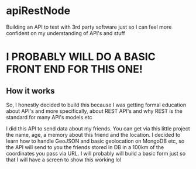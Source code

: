 # apiRestNode
Building an API to test with 3rd party software just so I can feel more confident on my understanding of API's and stuff

# I PROBABLY WILL DO A BASIC FRONT END FOR THIS ONE!

## How it works

So, I honestly decided to build this because I was getting formal education about API's and more specifically, about REST API's and why REST is the standard for many API's models etc

I did this API to send data about my friends. You can get via this little project the name, age, a memory about this friend and the location. I decided to learn how to handle GeoJSON and basic geolocation on MongoDB etc, so the API will send to you the friends stored in DB in a 100km of the coordinates you pass via URL. 
I will probably will build a basic form just so that I will have a screen to show this working lol
